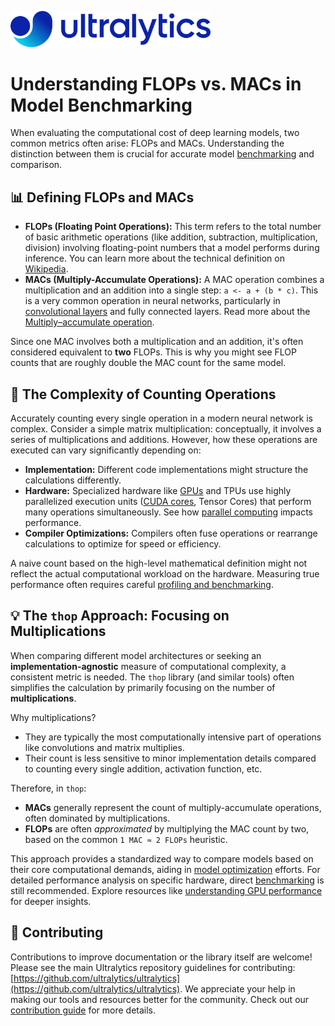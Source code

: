 <a href="https://www.ultralytics.com/"><img src="https://raw.githubusercontent.com/ultralytics/assets/main/logo/Ultralytics_Logotype_Original.svg" width="320" alt="Ultralytics logo"></a>

# Understanding FLOPs vs. MACs in Model Benchmarking

When evaluating the computational cost of deep learning models, two common metrics often arise: FLOPs and MACs. Understanding the distinction between them is crucial for accurate model [benchmarking](https://docs.ultralytics.com/modes/benchmark/) and comparison.

## 📊 Defining FLOPs and MACs

-   **FLOPs (Floating Point Operations):** This term refers to the total number of basic arithmetic operations (like addition, subtraction, multiplication, division) involving floating-point numbers that a model performs during inference. You can learn more about the technical definition on [Wikipedia](https://en.wikipedia.org/wiki/FLOPS).
-   **MACs (Multiply-Accumulate Operations):** A MAC operation combines a multiplication and an addition into a single step: `a <- a + (b * c)`. This is a very common operation in neural networks, particularly in [convolutional layers](https://www.ultralytics.com/glossary/convolutional-neural-network-cnn) and fully connected layers. Read more about the [Multiply–accumulate operation](https://en.wikipedia.org/wiki/Multiply%E2%80%93accumulate_operation).

Since one MAC involves both a multiplication and an addition, it's often considered equivalent to **two** FLOPs. This is why you might see FLOP counts that are roughly double the MAC count for the same model.

## 🤔 The Complexity of Counting Operations

Accurately counting every single operation in a modern neural network is complex. Consider a simple matrix multiplication: conceptually, it involves a series of multiplications and additions. However, how these operations are executed can vary significantly depending on:

-   **Implementation:** Different code implementations might structure the calculations differently.
-   **Hardware:** Specialized hardware like [GPUs](https://www.ultralytics.com/glossary/gpu-graphics-processing-unit) and TPUs use highly parallelized execution units ([CUDA cores](https://developer.nvidia.com/cuda-toolkit), Tensor Cores) that perform many operations simultaneously. See how [parallel computing](https://hpc.llnl.gov/documentation/tutorials/introduction-parallel-computing-tutorial) impacts performance.
-   **Compiler Optimizations:** Compilers often fuse operations or rearrange calculations to optimize for speed or efficiency.

A naive count based on the high-level mathematical definition might not reflect the actual computational workload on the hardware. Measuring true performance often requires careful [profiling and benchmarking](https://www.ultralytics.com/blog/measuring-ai-performance-to-weigh-the-impact-of-your-innovations).

## 💡 The `thop` Approach: Focusing on Multiplications

When comparing different model architectures or seeking an **implementation-agnostic** measure of computational complexity, a consistent metric is needed. The `thop` library (and similar tools) often simplifies the calculation by primarily focusing on the number of **multiplications**.

Why multiplications?
-   They are typically the most computationally intensive part of operations like convolutions and matrix multiplies.
-   Their count is less sensitive to minor implementation details compared to counting every single addition, activation function, etc.

Therefore, in `thop`:
-   **MACs** generally represent the count of multiply-accumulate operations, often dominated by multiplications.
-   **FLOPs** are often *approximated* by multiplying the MAC count by two, based on the common `1 MAC ≈ 2 FLOPs` heuristic.

This approach provides a standardized way to compare models based on their core computational demands, aiding in [model optimization](https://www.ultralytics.com/glossary/model-optimization) efforts. For detailed performance analysis on specific hardware, direct [benchmarking](https://docs.ultralytics.com/modes/benchmark/) is still recommended. Explore resources like [understanding GPU performance](https://timdettmers.com/2023/01/30/which-gpu-for-deep-learning/) for deeper insights.

## 🤝 Contributing

Contributions to improve documentation or the library itself are welcome! Please see the main Ultralytics repository guidelines for contributing: [https://github.com/ultralytics/ultralytics](https://github.com/ultralytics/ultralytics). We appreciate your help in making our tools and resources better for the community. Check out our [contribution guide](https://docs.ultralytics.com/help/contributing/) for more details.
